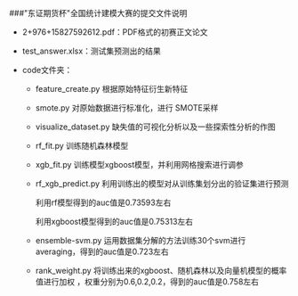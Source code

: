 ###"东证期货杯"全国统计建模大赛的提交文件说明

- 2+976+15827592612.pdf：PDF格式的初赛正文论文

- test_answer.xlsx：测试集预测出的结果

- code文件夹：
  - feature_create.py 根据原始特征衍生新特征

  - smote.py  对原始数据进行标准化，进行 SMOTE采样

  - visualize_dataset.py 缺失值的可视化分析以及一些探索性分析的作图

  - rf_fit.py    训练随机森林模型

  - xgb_fit.py 训练模型xgboost模型，并利用网格搜索进行调参

  - rf_xgb_predict.py  利用训练出的模型对从训练集划分出的验证集进行预测

    利用rf模型得到的auc值是0.73593左右

    利用xgboost模型得到的auc值是0.75313左右

  - ensemble-svm.py  运用数据集分解的方法训练30个svm进行averaging，得到的auc值是0.723左右

  - rank_weight.py 将训练出来的xgboost、随机森林以及向量机模型的概率值进行加权 ，权重分别为0.6,0.2,0.2，得到的auc值是0.758左右
